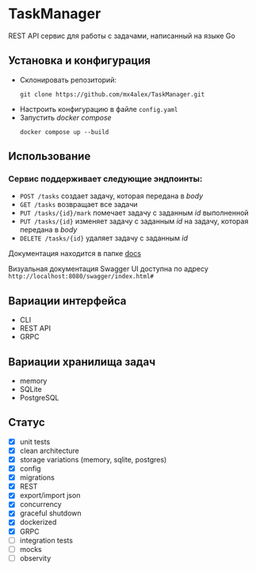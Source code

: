 # TaskManager
REST API сервис для работы с задачами, написанный на языке Go

## Установка и конфигурация
- Склонировать репозиторий:
  ```
  git clone https://github.com/mx4alex/TaskManager.git
  ```
- Настроить конфигурацию в файле `config.yaml`
- Запустить *docker compose*
  ```
  docker compose up --build
  ```

## Использование

### Сервис поддерживает следующие эндпоинты:
- `POST /tasks` создает задачу, которая передана в *body* 
- `GET /tasks` возвращает все задачи
- `PUT /tasks/{id}/mark` помечает задачу с заданным *id* выполненной
- `PUT /tasks/{id}` изменяет задачу с заданным *id* на задачу, которая передана в *body*
- `DELETE /tasks/{id}` удаляет задачу с заданным *id*

Документация находится в папке <a href="https://github.com/mx4alex/TaskManager/tree/main/docs">docs</a>

Визуальная документация Swagger UI доступна по адресу `http://localhost:8080/swagger/index.html#`

## Вариации интерфейса
- CLI
- REST API
- GRPC

## Вариации хранилища задач
- memory
- SQLite
- PostgreSQL

## Статус
- [x] unit tests
- [x] clean architecture
- [x] storage variations (memory, sqlite, postgres)
- [x] config
- [x] migrations
- [x] REST
- [x] export/import json
- [x] concurrency
- [x] graceful shutdown
- [x] dockerized
- [x] GRPC
- [ ] integration tests
- [ ] mocks
- [ ] observity
